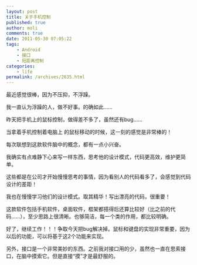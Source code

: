 ```yaml
---
layout: post
title: 关于手机控制
published: true
author: moli
comments: true
date: 2011-05-30 07:05:22
tags:
    - Android
    - 接口
    - 短距离控制
categories:
    - life
permalink: /archives/2635.html
---
```

最近感觉很棒，因为不压抑，不浮躁。

我一直认为浮躁的人，做不好事。的确如此……

昨天把手机上的鼠标控制，做得差不多了，虽然还有bug……

当拿着手机控制着电脑上 的鼠标移动的时候，这一刻的感觉是非常棒的！

每次联想到这款软件脑中的概念，都有一点小兴奋。

我确实有点难静下心来写一样东西，思考他的设计模式，代码更高效，维护更简单。

这些都是在公司才开始慢慢思考的事情，因为看别人的代码看多了，会感觉到代码设计的差距！

我也在慢慢学习他们的设计模式。取其精华！写出漂亮的代码，很重要！

这款软件包括手机软件，桌面软件，框架都搭得后还算比较好（比之前的代码……），至少思路上很清晰。也够简洁，每一个类的作用，都比较明确。

好了，继续工作！！！争取今天把bug解决掉。鼠标和键盘的实现非常重要，因为以后的功能，可以将基于这2个功能来实现。

另外，接口是一个非常美妙的东西。之前我对接口用的少，虽然也一直在思索接口，在脑中摸索它。但是直接“摸”才是最舒服的。
